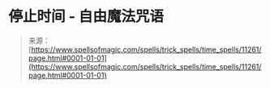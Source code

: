 <!--yml

category: 未分类

date: 2024-06-12 18:48:24

-->

# 停止时间 - 自由魔法咒语

> 来源：[https://www.spellsofmagic.com/spells/trick_spells/time_spells/11261/page.html#0001-01-01](https://www.spellsofmagic.com/spells/trick_spells/time_spells/11261/page.html#0001-01-01)
